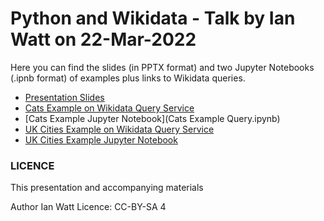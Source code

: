 # Python and Wikidata - Talk by Ian Watt on 22-Mar-2022

Here you can find the slides (in PPTX format) and two Jupyter Notebooks (.ipnb format) of examples plus links to Wikidata queries. 

* [Presentation Slides](IW_Python_and_Wikidata.pptx)
* [Cats Example on Wikidata Query Service](https://w.wiki/3$KT) 
* [Cats Example Jupyter Notebook](Cats Example Query.ipynb)
* [UK Cities Example on Wikidata Query Service](https://w.wiki/4wBF) 
* [UK Cities Example Jupyter Notebook](UK_Cities.ipynb)

### LICENCE
This presentation and accompanying materials 

Author Ian Watt
Licence: CC-BY-SA 4